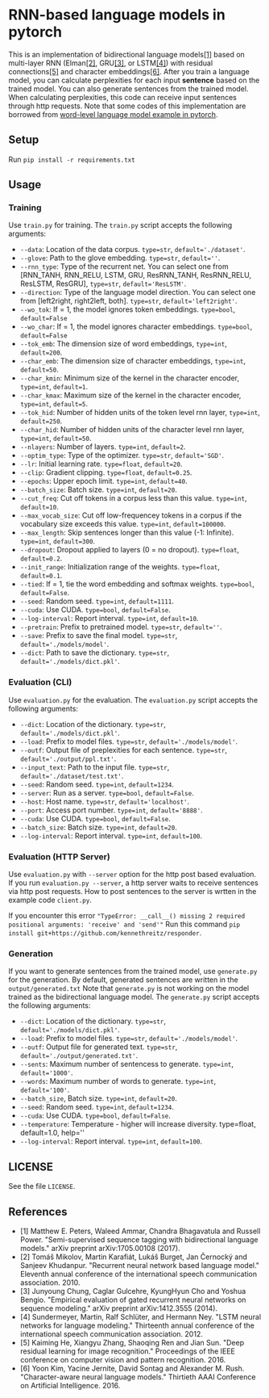 # RNN-based language models in pytorch

This is an implementation of bidirectional language models[[1]](#cite1) based on multi-layer RNN (Elman[[2]](#cite2), GRU[[3]](#cite3), or LSTM[[4]](#cite4)) with residual connections[[5]](#cite5) and character embeddings[[6]](#cite6).
After you train a language model, you can calculate perplexities for each input **sentence** based on the trained model.
You can also generate sentences from the trained model.
When calculating perplexities, this code can receive input sentences through http requests.
Note that some codes of this implementation are borrowed from [word-level language model example in pytorch](https://github.com/pytorch/examples).

## Setup

Run `pip install -r requirements.txt`

## Usage
### Training

Use `train.py` for training.
The `train.py` script accepts the following arguments:

- `--data`: Location of the data corpus. `type=str`, `default='./dataset'`.
- `--glove`: Path to the glove embedding. `type=str`, `default=''`.
- `--rnn_type`: Type of the recurrent net. You can select one from [RNN_TANH, RNN_RELU, LSTM, GRU, ResRNN_TANH, ResRNN_RELU, ResLSTM, ResGRU], `type=str`, `default='ResLSTM'`.
- `--direction`: Type of the language model direction. You can select one from [left2right, right2left, both]. `type=str`, `default='left2right'`.
- `--wo_tok`: If = 1, the model ignores token embeddings. `type=bool`, `default=False`
- `--wo_char`: If = 1, the model ignores character embeddings. `type=bool`, `default=False`
- `--tok_emb`: The dimension size of word embeddings, `type=int`, `default=200`.
- `--char_emb`: The dimension size of character embeddings, `type=int`, `default=50`.
- `--char_kmin`: Minimum size of the kernel in the character encoder, `type=int`, `default=1`.
- `--char_kmax`: Maximum size of the kernel in the character encoder, `type=int`, `default=5`.
- `--tok_hid`: Number of hidden units of the token level rnn layer, `type=int`, `default=250`.
- `--char_hid`: Number of hidden units of the character level rnn layer, `type=int`, `default=50`.
- `--nlayers`: Number of layers. `type=int`, `default=2`.
- `--optim_type`: Type of the optimizer. `type=str`, `default='SGD'`.
- `--lr`: Initial learning rate. `type=float`, `default=20`.
- `--clip`: Gradient clipping. `type=float`, `default=0.25`.
- `--epochs`: Upper epoch limit. `type=int`, `default=40`.
- `--batch_size`: Batch size. `type=int`, `default=20`.
- `--cut_freq`: Cut off tokens in a corpus less than this value. `type=int`, `default=10`.
- `--max_vocab_size`: Cut off low-frequencey tokens in a corpus if the vocabulary size exceeds this value. `type=int`, `default=100000`.
- `--max_length`: Skip sentences longer than this value (-1: Infinite). `type=int`, `default=300`.
- `--dropout`: Dropout applied to layers (0 = no dropout). `type=float`, `default=0.2`.
- `--init_range`: Initialization range of the weights. `type=float`, `default=0.1`.
- `--tied`: If = 1, tie the word embedding and softmax weights. `type=bool`, `default=False`.
- `--seed`: Random seed. `type=int`, `default=1111`.
- `--cuda`: Use CUDA. `type=bool`, `default=False`.
- `--log-interval`: Report interval. `type=int`, `default=10`.
- `--pretrain`: Prefix to pretrained model. `type=str`, `default=''`.
- `--save`: Prefix to save the final model. `type=str`, `default='./models/model'`.
- `--dict`: Path to save the dictionary. `type=str`, `default='./models/dict.pkl'`.

### Evaluation (CLI)

Use `evaluation.py` for the evaluation.
The `evaluation.py` script accepts the following arguments:


- `--dict`: Location of the dictionary. `type=str`, `default='./models/dict.pkl'`.
- `--load`: Prefix to model files. `type=str`, `default='./models/model'`.
- `--outf`: Output file of preplexities for each sentence. `type=str`, `default='./output/ppl.txt'`.
- `--input_text`: Path to the input file. `type=str`, `default='./dataset/test.txt'`.
- `--seed`: Random seed. `type=int`, `default=1234`.
- `--server`: Run as a server. `type=bool`, `default=False`.
- `--host`: Host name. `type=str`, `default='localhost'`.
- `--port`: Access port number. `type=int`, `default='8888'`.
- `--cuda`: Use CUDA. `type=bool`, `default=False`.
- `--batch_size`: Batch size. `type=int`, `default=20`.
- `--log-interval`: Report interval. `type=int`, `default=100`.

### Evaluation (HTTP Server)

Use `evaluation.py` with `--server` option for the http post based evaluation.
If you run `evaluation.py --server`, a http server waits to receive sentences via http post requests.
How to post sentences to the server is wrtten in the example code `client.py`.

If you encounter this error
`"TypeError: __call__() missing 2 required positional arguments: 'receive' and 'send'"`
Run this command `pip install git+https://github.com/kennethreitz/responder`.

### Generation

If you want to generate sentences from the trained model, use `generate.py` for the generation.
By default, generated sentences are written in the `output/generated.txt`
Note that `generate.py` is not working on the model trained as the bidirectional language model.
The `generate.py` script accepts the following arguments:

- `--dict`: Location of the dictionary. `type=str`, `default='./models/dict.pkl'`.
- `--load`: Prefix to model files. `type=str`, `default='./models/model'`.
- `--outf`: Output file for generated text. `type=str`, `default='./output/generated.txt'`.
- `--sents`: Maximum number of sentencess to generate. `type=int`, `default='1000'`.
- `--words`: Maximum number of words to generate. `type=int`, `default='100'`.
- `--batch_size`, Batch size. `type=int`, `default=20`.
- `--seed`: Random seed. `type=int`, `default=1234`.
- `--cuda`: Use CUDA. `type=bool`, `default=False`.
- `--temperature`: Temperature - higher will increase diversity. type=float, default=1.0, help=''
- `--log-interval`: Report interval. `type=int`, `default=100`.

## LICENSE

See the file `LICENSE`.

## References

- <a name="cite1">[1]</a> Matthew E. Peters, Waleed Ammar, Chandra Bhagavatula and Russell Power. "Semi-supervised sequence tagging with bidirectional language models." arXiv preprint arXiv:1705.00108 (2017).
- <a name="cite2">[2]</a> Tomáš Mikolov, Martin Karafiát, Lukáš Burget, Jan Černocký and Sanjeev Khudanpur. "Recurrent neural network based language model." Eleventh annual conference of the international speech communication association. 2010.
- <a name="cite3">[3]</a> Junyoung Chung, Caglar Gulcehre, KyungHyun Cho and Yoshua Bengio. "Empirical evaluation of gated recurrent neural networks on sequence modeling." arXiv preprint arXiv:1412.3555 (2014).
- <a name="cite4">[4]</a> Sundermeyer, Martin, Ralf Schlüter, and Hermann Ney. "LSTM neural networks for language modeling." Thirteenth annual conference of the international speech communication association. 2012.
- <a name="cite5">[5]</a> Kaiming He, Xiangyu Zhang, Shaoqing Ren and Jian Sun. "Deep residual learning for image recognition." Proceedings of the IEEE conference on computer vision and pattern recognition. 2016.
- <a name="cite6">[6]</a> Yoon Kim, Yacine Jernite, David Sontag and Alexander M. Rush. "Character-aware neural language models." Thirtieth AAAI Conference on Artificial Intelligence. 2016.
